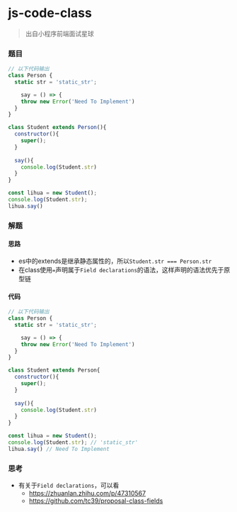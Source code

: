# js-code-class

> 出自小程序前端面试星球
>

### 题目

```javascript
// 以下代码输出
class Person {
  static str = 'static_str';

	say = () => {
    throw new Error('Need To Implement')
  }
}

class Student extends Person(){
  constructor(){
    super();
  }
  
  say(){
    console.log(Student.str)
  }
}

const lihua = new Student();
console.log(Student.str);
lihua.say()
```



### 解题

#### 思路

* es中的extends是继承静态属性的，所以`Student.str === Person.str`
* 在class使用`=`声明属于`Field declarations`的语法，这样声明的语法优先于原型链

#### 代码

```javascript
// 以下代码输出
class Person {
  static str = 'static_str';

	say = () => {
    throw new Error('Need To Implement')
  }
}

class Student extends Person{
  constructor(){
    super();
  }
  
  say(){
    console.log(Student.str)
  }
}

const lihua = new Student();
console.log(Student.str); // 'static_str'
lihua.say() // Need To Implement
```



### 思考

* 有关于`Field declarations`，可以看
  * https://zhuanlan.zhihu.com/p/47310567
  * https://github.com/tc39/proposal-class-fields